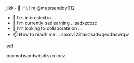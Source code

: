 jjlkkl- 👋 Hi, I’m @maersenddy012
- 👀 I’m interested in ...
- 🌱 I’m currently sadlearning ...sadxzcxzc
- 💞️ I’m looking to collaborate on ...
- 📫 How to reach me ...
saxcv1231asdsadwqeqdaswrqw
<!---a
maersenddy012/maersenddy012 is a ✨ special ✨ repository becaugdf `README.md`d (this file) appears on your GitHub profildasvce.
You can click the Preview link to take a look at your changes.
--->lvdf
iouomnbsaddwdsd
sxcn
xcz
